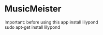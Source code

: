 # MusicMeister
Important: before using this app install lilypond <br>
sudo apt-get install lilypond
